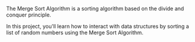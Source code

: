 The Merge Sort Algorithm is a sorting algorithm based on the divide and conquer principle.

In this project, you'll learn how to interact with data structures by sorting a list of random numbers using the Merge Sort Algorithm.
